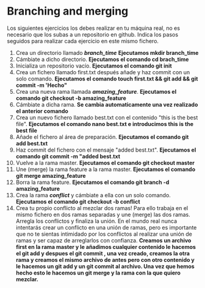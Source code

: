 # Branching and merging

Los siguientes ejercicios los debes realizar en tu máquina real, no es necesario que los subas a un repositorio en github. Indica los pasos seguidos para realizar cada ejercicio en este mismo fichero.

1. Crea un directorio llamado _**branch_time**_
  **Ejecutamos mkdir branch_time**
2. Cámbiate a dicho directorio.
  **Ejecutamos el comando cd brach_time**
3. Inicializa un repositorio vacío.
  **Ejecutamos el comando git init**
4. Crea un fichero llamado first.txt después añade y haz commit con un solo comando.
  **Ejecutamos el comando touch first.txt && git add && git commit -m 'Hecho"**
5. Crea una nueva rama llamada _**amazing_feature**_.
   **Ejecutamos el comando git checkout -b amazing_feature**
6. Cámbiate a dicha rama.
  **Se cambia automaticamente una vez realizado el anterior comando**
7. Crea un nuevo fichero llamado best.txt con el contenido "this is the best file".
  **Ejecutamos el comando nano best.txt e introducimos this is the best file**
8. Añade el fichero al área de preparación.
  **Ejecutamos el comando git add best.txt**
9. Haz commit del fichero con el mensaje "added best.txt".
    **Ejecutamos el comando git commit -m "added best.txt**
10. Vuelve a la rama master.
   **Ejecutamos el comando git checkout master**
11. Une (merge) la rama feature a la rama master.
  **Ejecutamos el comando git merge amazing_feature**
12. Borra la rama feature.
   **Ejecutamos el comando git branch -d amazing_feature**
13. Crea la rama _**conflict**_ y cámbiate a ella con un solo comando.
   **Ejecutamos el comando git checkout -b conflict**
14. Crea tu propio conflicto al mezclar dos ramas! Para ello trabaja en el mismo fichero en dos ramas separadas y une (merge) las dos ramas. Arregla los conflictos y finaliza la unión. En el mundo real nunca intentarás crear un conflicto en una unión de ramas, pero es importante que no te sientas intimidado por los conflictos al realizar una unión de ramas y ser capaz de arreglarlos con confianza.
**Creamos un archivo first en la rama master y le añadimos cualquier contenido le hacemos el git add y despues el git commit , una vez creado, creamos la otra rama y creamos el mismo archivo de antes pero con otro contenido y le hacemos un git add y un git commit al archivo. Una vez que hemos hecho esto le hacemos un git merge y la rama con la que quiero mezclar.**

